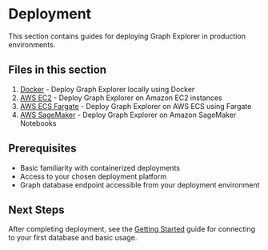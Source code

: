 # Deployment

This section contains guides for deploying Graph Explorer in production
environments.

## Files in this section

1. [Docker](docker.md) - Deploy Graph Explorer locally using Docker
2. [AWS EC2](aws-ec2.md) - Deploy Graph Explorer on Amazon EC2 instances
3. [AWS ECS Fargate](aws-ecs-fargate.md) - Deploy Graph Explorer on AWS ECS
   using Fargate
4. [AWS SageMaker](aws-sagemaker.md) - Deploy Graph Explorer on Amazon SageMaker
   Notebooks

## Prerequisites

- Basic familiarity with containerized deployments
- Access to your chosen deployment platform
- Graph database endpoint accessible from your deployment environment

## Next Steps

After completing deployment, see the [Getting Started](../getting-started/)
guide for connecting to your first database and basic usage.
